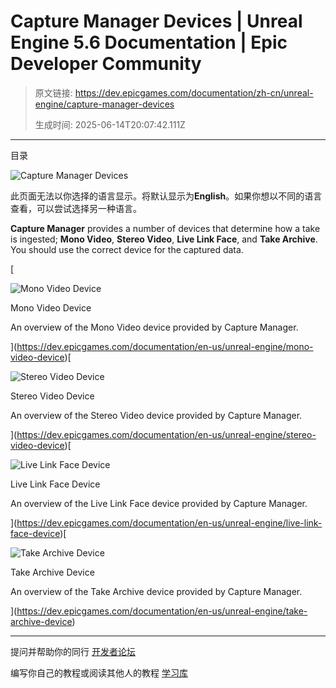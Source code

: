 # Capture Manager Devices | Unreal Engine 5.6 Documentation | Epic Developer Community

> 原文链接: https://dev.epicgames.com/documentation/zh-cn/unreal-engine/capture-manager-devices
> 
> 生成时间: 2025-06-14T20:07:42.111Z

---

目录

![Capture Manager Devices](https://dev.epicgames.com/community/api/documentation/image/d95a6cc5-6493-47c0-b890-b490243cfbd8?resizing_type=fill&width=1920&height=335)

此页面无法以你选择的语言显示。将默认显示为**English**。如果你想以不同的语言查看，可以尝试选择另一种语言。

**Capture Manager** provides a number of devices that determine how a take is ingested; **Mono Video**, **Stereo Video**, **Live Link Face**, and **Take Archive**. You should use the correct device for the captured data.

[

![Mono Video Device](images/static/document_list/empty_thumbnail.svg)

Mono Video Device

An overview of the Mono Video device provided by Capture Manager.





](https://dev.epicgames.com/documentation/en-us/unreal-engine/mono-video-device)[

![Stereo Video Device](images/static/document_list/empty_thumbnail.svg)

Stereo Video Device

An overview of the Stereo Video device provided by Capture Manager.





](https://dev.epicgames.com/documentation/en-us/unreal-engine/stereo-video-device)[

![Live Link Face Device](images/static/document_list/empty_thumbnail.svg)

Live Link Face Device

An overview of the Live Link Face device provided by Capture Manager.





](https://dev.epicgames.com/documentation/en-us/unreal-engine/live-link-face-device)[

![Take Archive Device](images/static/document_list/empty_thumbnail.svg)

Take Archive Device

An overview of the Take Archive device provided by Capture Manager.





](https://dev.epicgames.com/documentation/en-us/unreal-engine/take-archive-device)

* * *

提问并帮助你的同行 [开发者论坛](https://forums.unrealengine.com/categories?tag=unreal-engine)

编写你自己的教程或阅读其他人的教程 [学习库](https://dev.epicgames.com/community/unreal-engine/learning)